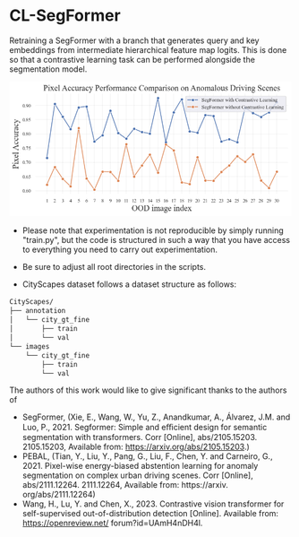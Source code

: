 # CL-SegFormer
Retraining a SegFormer with a branch that generates query and key embeddings from intermediate hierarchical feature map logits. This is done so that a contrastive learning task can be performed alongside the segmentation model.  

![Alt Text](/Unknown.png)


* Please note that experimentation is not reproducible by simply running "train.py", but the code is structured in such a way that you have access to everything you need to carry out experimentation.

* Be sure to adjust all root directories in the scripts. 

* CityScapes dataset follows a dataset structure as follows:

~~~text
CityScapes/
├── annotation
│   └── city_gt_fine
│       ├── train
│       └── val
└── images
    └── city_gt_fine
        ├── train
        └── val
~~~

The authors of this work would like to give significant thanks to the authors of 
* SegFormer, (Xie, E., Wang, W., Yu, Z., Anandkumar, A., Álvarez, J.M. and Luo, P., 2021. Segformer:
Simple and eﬃcient design for semantic segmentation with transformers. Corr [Online],
abs/2105.15203. 2105.15203, Available from: https://arxiv.org/abs/2105.15203.)
* PEBAL, (Tian, Y., Liu, Y., Pang, G., Liu, F., Chen, Y. and Carneiro, G., 2021. Pixel-wise
energy-biased abstention learning for anomaly segmentation on complex urban driving
scenes. Corr [Online], abs/2111.12264. 2111.12264, Available from: https://arxiv.
org/abs/2111.12264)
* Wang, H., Lu, Y. and Chen, X., 2023. Contrastive vision transformer for self-supervised
out-of-distribution detection [Online]. Available from: https://openreview.net/
forum?id=UAmH4nDH4l.
  
